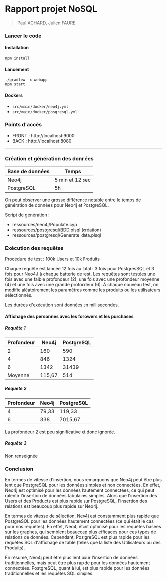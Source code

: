 
# Rapport projet NoSQL

> Paul ACHARD, Julien FAURE

### Lancer le code 

#### Installation

```
npm install
```

#### Lancement

```
./gradlew -x webapp
npm start
```

#### Dockers

* `src/main/docker/neo4j.yml`
* `src/main/docker/posgresql.yml`

### Points d'accès

* FRONT : http://localhost:9000
* BACK : http://localhost:8080

___

### Création et génération des données

| Base de données | Temps |
|-----------------|-------|
| Neo4j           | 5 min et 12 sec |
| PostgreSQL      | 5h              |

On peut observer une grosse différence notable entre le temps de génération de données pour Neo4j et PostgreSQL.

Script de génération :
- ressources/neo4j/Populate.cyp
- ressources/postgresql/BDD.plsql (création)
- ressources/postgresql/Generate_data.plsql

### Exécution des requêtes

Procédure de test : 100k Users et 10k Produits

Chaque requête est lancée 12 fois au total : 3 fois pour PostgresSQL et 3 fois pour Neo4J à chaque batterie de test.
Les requêtes sont testées une fois avec une faible profondeur (2), une fois avec une profondeur moyenne (4) et une fois avec une grande profondeur (6).
À chaque nouveau test, on modifie aléatoirement les paramètres comme les produits ou les utilisateurs sélectionnés.

Les durées d'exécution sont données en millisecondes.

#### Affichage des personnes avec les followers et les purchases

##### Requête 1

| Profondeur | Neo4j | PostgreSQL |
|------------|-------|------------|
| 2          | 160   | 590        |
| 4          | 846   | 1324       |
| 6          | 1342  | 31439      |
| Moyenne    | 115,67| 514        |

##### Requête 2

| Profondeur | Neo4j | PostgreSQL |
|------------|-------|------------|
| 4          | 79,33 | 119,33     |
| 6          | 338   | 7015,67    |

La profondeur 2 est peu significative et donc ignorée.

##### Requête 3

Non renseignée

### Conclusion

En termes de vitesse d'insertion, nous remarquons que Neo4j peut être plus lent que PostgreSQL pour les données simples et non connectées. En effet, Neo4j est optimisé pour les données hautement connectées, ce qui peut ralentir l'insertion de données tabulaires simples. Alors que l'insertion des Users et des Products est plus rapide sur PostgreSQL, l'insertion des relations est beaucoup plus rapide sur Neo4j.

En termes de vitesse de sélection, Neo4j est constamment plus rapide que PostgreSQL pour les données hautement connectées (ce qui était le cas pour nos requêtes). En effet, Neo4j étant optimisé pour les requêtes basées sur les graphes, qui semblent beaucoup plus efficaces pour ces types de relations de données. Cependant, PostgreSQL est plus rapide pour les requêtes SQL d'affichage de table (telles que la liste des Utilisateurs ou des Produits).

En résumé, Neo4j peut être plus lent pour l'insertion de données traditionnelles, mais peut être plus rapide pour les données hautement connectées. PostgreSQL, quant à lui, est plus rapide pour les données traditionnelles et les requêtes SQL simples.
